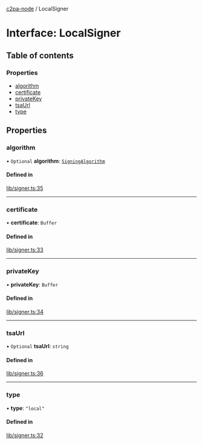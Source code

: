 [c2pa-node](../README.md) / LocalSigner

# Interface: LocalSigner

## Table of contents

### Properties

- [algorithm](LocalSigner.md#algorithm)
- [certificate](LocalSigner.md#certificate)
- [privateKey](LocalSigner.md#privatekey)
- [tsaUrl](LocalSigner.md#tsaurl)
- [type](LocalSigner.md#type)

## Properties

### algorithm

• `Optional` **algorithm**: [`SigningAlgorithm`](../enums/SigningAlgorithm.md)

#### Defined in

[lib/signer.ts:35](https://github.com/contentauth/c2pa-node/blob/bb7ea1e/js-src/lib/signer.ts#L35)

___

### certificate

• **certificate**: `Buffer`

#### Defined in

[lib/signer.ts:33](https://github.com/contentauth/c2pa-node/blob/bb7ea1e/js-src/lib/signer.ts#L33)

___

### privateKey

• **privateKey**: `Buffer`

#### Defined in

[lib/signer.ts:34](https://github.com/contentauth/c2pa-node/blob/bb7ea1e/js-src/lib/signer.ts#L34)

___

### tsaUrl

• `Optional` **tsaUrl**: `string`

#### Defined in

[lib/signer.ts:36](https://github.com/contentauth/c2pa-node/blob/bb7ea1e/js-src/lib/signer.ts#L36)

___

### type

• **type**: ``"local"``

#### Defined in

[lib/signer.ts:32](https://github.com/contentauth/c2pa-node/blob/bb7ea1e/js-src/lib/signer.ts#L32)
